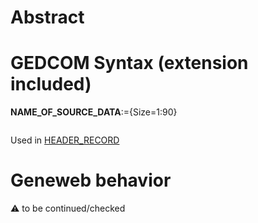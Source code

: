 ﻿# Abstract

# GEDCOM Syntax (extension included)

**NAME_OF_SOURCE_DATA**:={Size=1:90}
<pre>
</pre>
Used in <a href=Ged.HEADER_RECORD>HEADER_RECORD</a><br />

# Geneweb behavior


:warning: to be continued/checked

